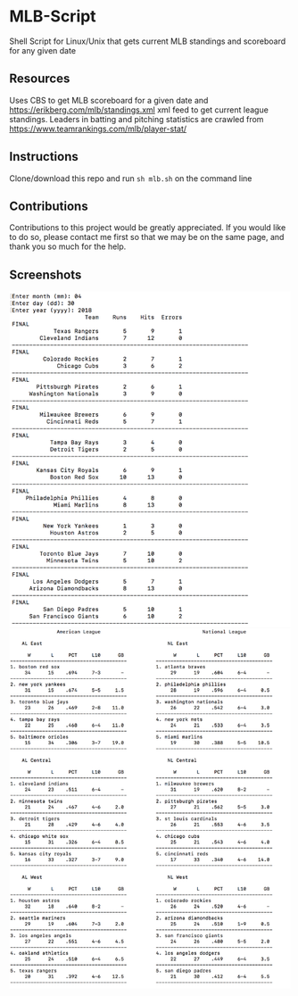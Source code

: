 # MLB-Script #
Shell Script for Linux/Unix that gets current MLB standings and scoreboard for any given date

## Resources ##
Uses CBS to get MLB scoreboard for a given date and https://erikberg.com/mlb/standings.xml xml feed to get current league standings. Leaders in batting and pitching statistics are crawled from https://www.teamrankings.com/mlb/player-stat/

## Instructions ##
Clone/download this repo and run ```sh mlb.sh``` on the command line

## Contributions ##
Contributions to this project would be greatly appreciated. If you would like to do so, please contact me first so that we may be on the same page, and thank you so much for the help. 

## Screenshots ##
![Scores](/screenshots/scores.png)
![Standings](/screenshots/standings.png)

